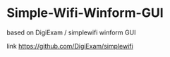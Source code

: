 # Simple-Wifi-Winform-GUI
based on DigiExam / simplewifi winform GUI

link 
https://github.com/DigiExam/simplewifi


